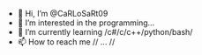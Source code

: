 - 👋 Hi, I’m @CaRLoSaRt09
- 👀 I’m interested in the programming...
- 🌱 I’m currently learning /c#/c/c++/python/bash/
- 📫 How to reach me // ... //

<!---
CaRLoSaRt09/CaRLoSaRt09
--->
